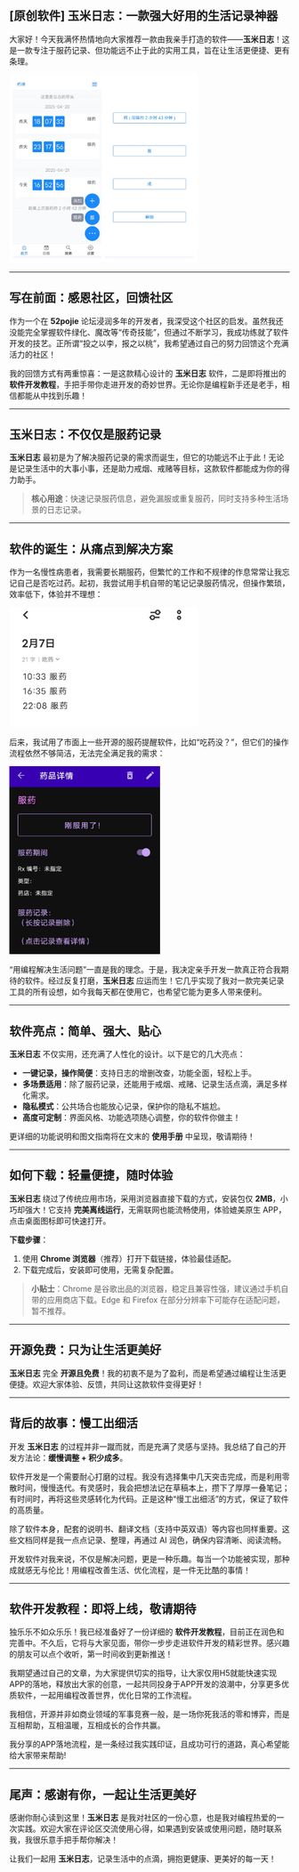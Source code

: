 ## [原创软件] 玉米日志：一款强大好用的生活记录神器

大家好！今天我满怀热情地向大家推荐一款由我亲手打造的软件——**玉米日志**！这是一款专注于服药记录、但功能远不止于此的实用工具，旨在让生活更便捷、更有条理。

<img src="./img/52pojie介绍信/7b2632387c3e994bc9b73fada7e7653.jpg" alt="玉米日志截图" style="zoom:33%;" />

---

## 写在前面：感恩社区，回馈社区

作为一个在 **52pojie** 论坛浸润多年的开发者，我深受这个社区的启发。虽然我还没能完全掌握软件绿化、魔改等“传奇技能”，但通过不断学习，我成功练就了软件开发的技艺。正所谓“投之以李，报之以桃”，我希望通过自己的努力回馈这个充满活力的社区！

我的回馈方式有两重惊喜：一是这款精心设计的 **玉米日志** 软件，二是即将推出的 **软件开发教程**，手把手带你走进开发的奇妙世界。无论你是编程新手还是老手，相信都能从中找到乐趣！

---

## 玉米日志：不仅仅是服药记录

**玉米日志** 最初是为了解决服药记录的需求而诞生，但它的功能远不止于此！无论是记录生活中的大事小事，还是助力戒烟、戒赌等目标，这款软件都能成为你的得力助手。

> **核心用途**：快速记录服药信息，避免漏服或重复服药，同时支持多种生活场景的日志记录。

---

## 软件的诞生：从痛点到解决方案

作为一名慢性病患者，我需要长期服药，但繁忙的工作和不规律的作息常常让我忘记自己是否吃过药。起初，我尝试用手机自带的笔记记录服药情况，但操作繁琐，效率低下，体验并不理想：

<img src="./img/52pojie介绍信/27df7741a5a4622dd770cb20b83b505.jpg" alt="笔记记录示例" style="zoom:33%;" />

后来，我试用了市面上一些开源的服药提醒软件，比如“吃药没？”，但它们的操作流程依然不够简洁，无法完全满足我的需求：

<img src="./img/52pojie介绍信/87c226148c6d09064defe3285d8f464.jpg" alt="开源软件截图" style="zoom:33%;" />

“用编程解决生活问题”一直是我的理念。于是，我决定亲手开发一款真正符合我期待的软件。经过反复打磨，**玉米日志** 应运而生！它几乎实现了我对一款完美记录工具的所有设想，如今我每天都在使用它，也希望它能为更多人带来便利。

---

## 软件亮点：简单、强大、贴心

**玉米日志** 不仅实用，还充满了人性化的设计。以下是它的几大亮点：

- **一键记录，操作简便**：支持日志的增删改查，功能全面，轻松上手。
- **多场景适用**：除了服药记录，还能用于戒烟、戒赌、记录生活点滴，满足多样化需求。
- **隐私模式**：公共场合也能放心记录，保护你的隐私不尴尬。
- **高度可定制**：界面风格、功能选项随心调整，你的软件你做主！

更详细的功能说明和图文指南将在文末的 **使用手册** 中呈现，敬请期待！

---

## 如何下载：轻量便捷，随时体验

**玉米日志** 绕过了传统应用市场，采用浏览器直接下载的方式，安装包仅 **2MB**，小巧却强大！它支持 **完美离线运行**，无需联网也能流畅使用，体验媲美原生 APP，点击桌面图标即可快速打开。

**下载步骤**：
1. 使用 **Chrome 浏览器**（推荐）打开下载链接，体验最佳适配。
2. 下载完成后，安装即可使用，无需复杂配置。

> **小贴士**：Chrome 是谷歌出品的浏览器，稳定且兼容性强，建议通过手机自带的应用商店下载。Edge 和 Firefox 在部分分辨率下可能存在适配问题，暂不推荐。

---

## 开源免费：只为让生活更美好

**玉米日志** 完全 **开源且免费**！我的初衷不是为了盈利，而是希望通过编程让生活更便捷。欢迎大家体验、反馈，共同让这款软件变得更好！

---

## 背后的故事：慢工出细活

开发 **玉米日志** 的过程并非一蹴而就，而是充满了灵感与坚持。我总结了自己的开发方法论：**缓慢调整 + 积少成多**。

软件开发是一个需要耐心打磨的过程。我没有选择集中几天突击完成，而是利用零散时间，慢慢迭代。有灵感时，我会把想法记在草稿本上，攒下了厚厚一叠笔记；有时间时，再将这些灵感转化为代码。正是这种“慢工出细活”的方式，保证了软件的高质量。

除了软件本身，配套的说明书、翻译文档（支持中英双语）等内容也同样重要。这些文档同样是我一点点记录、整理，再通过 AI 润色，确保内容清晰、阅读流畅。

开发软件对我来说，不仅是解决问题，更是一种乐趣。每当一个功能被实现，那种成就感无与伦比！用编程改善生活、优化流程，是一件无比酷的事情！

---

## 软件开发教程：即将上线，敬请期待

独乐乐不如众乐乐！我已经准备好了一份详细的 **软件开发教程**，目前正在润色和完善中。不久后，它将与大家见面，带你一步步走进软件开发的精彩世界。感兴趣的朋友可以点个收听，第一时间收到更新推送！

我期望通过自己的文章，为大家提供切实的指导，让大家仅用H5就能快速实现APP的落地，释放出大家的创意，一起共同投身于APP开发的浪潮中，分享更多优质软件，一起用编程改善世界，优化日常的工作流程。

我相信，开源并非如商业领域的军事竞赛一般，是一场你死我活的零和博弈，而是互相帮助，互相温暖，互相成长的合作共赢。

我分享的APP落地流程，是一条经过我实践印证，且成功可行的道路，真心希望能给大家带来帮助!

---

## 尾声：感谢有你，一起让生活更美好

感谢你耐心读到这里！**玉米日志** 是我对社区的一份心意，也是我对编程热爱的一次实践。欢迎大家在评论区交流使用心得，如果遇到安装或使用问题，随时联系我，我很乐意手把手帮你解决！

让我们一起用 **玉米日志**，记录生活中的点滴，拥抱更健康、更美好的每一天！